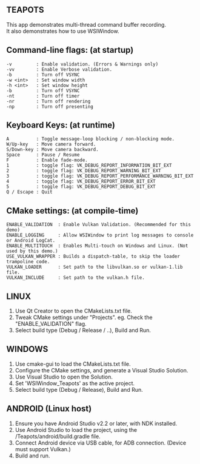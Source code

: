 TEAPOTS
-------
This app demonstrates multi-thread command buffer recording.  
It also demonstrates how to use WSIWindow.

Command-line flags: (at startup)
-------------------
    -v         : Enable validation. (Errors & Warnings only)
    -vv        : Enable Verbose validation.
    -b         : Turn off VSYNC
    -w <int>   : Set window width
    -h <int>   : Set window height
    -b         : Turn off VSYNC
    -nt        : Turn off timer
    -nr        : Turn off rendering
    -np        : Turn off presenting

Keyboard Keys: (at runtime)
--------------
    A          : Toggle message-loop blocking / non-blocking mode.
    W/Up-key   : Move camera forward.
    S/Down-key : Move camera backward.
    Space      : Pause / Resume
    F          : Enable fade-mode.
    1          : toggle flag: VK_DEBUG_REPORT_INFORMATION_BIT_EXT
    2          : toggle flag: VK_DEBUG_REPORT_WARNING_BIT_EXT
    3          : toggle flag: VK_DEBUG_REPORT_PERFORMANCE_WARNING_BIT_EXT
    4          : toggle flag: VK_DEBUG_REPORT_ERROR_BIT_EXT
    5          : toggle flag: VK_DEBUG_REPORT_DEBUG_BIT_EXT
    Q / Escape : Quit

CMake settings: (at compile-time)
---------------
    ENABLE_VALIDATION  : Enable Vulkan Validation. (Recommended for this demo)
    ENABLE_LOGGING     : Allow WSIWindow to print log messages to console or Android LogCat.
    ENABLE_MULTITOUCH  : Enables Multi-touch on Windows and Linux. (Not used by this demo.)
    USE_VULKAN_WRAPPER : Builds a dispatch-table, to skip the loader trampoline code.
    VULKAN_LOADER      : Set path to the libvulkan.so or vulkan-1.lib file.
    VULKAN_INCLUDE     : Set path to the vulkan.h file.

## LINUX
1. Use Qt Creator to open the CMakeLists.txt file.
2. Tweak CMake settings under "Projects". eg. Check the "ENABLE_VALIDATION" flag.
3. Select build type (Debug / Release / ..), Build and Run.

## WINDOWS
1. Use cmake-gui to load the CMakeLists.txt file.
2. Configure the CMake settings, and generate a Visual Studio Solution.
3. Use Visual Studio to open the Solution.
4. Set 'WSIWindow_Teapots' as the active project.
3. Select build type (Debug / Release), Build and Run.

## ANDROID (Linux host)
1. Ensure you have Android Studio v2.2 or later, with NDK installed.
2. Use Android Studio to load the project, using the /Teapots/android/build.gradle file.
3. Connect Android device via USB cable, for ADB connection. (Device must support Vulkan.)
4. Build and run.

